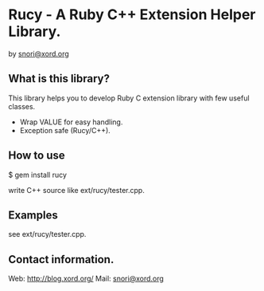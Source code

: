 
# Rucy - A Ruby C++ Extension Helper Library.

 by snori@xord.org


## What is this library?

This library helps you to develop Ruby C extension library with few useful
classes.

* Wrap VALUE for easy handling.
* Exception safe (Rucy/C++).


## How to use

$ gem install rucy

write C++ source like ext/rucy/tester.cpp.


## Examples

see ext/rucy/tester.cpp.


## Contact information.

Web:  http://blog.xord.org/
Mail: snori@xord.org
